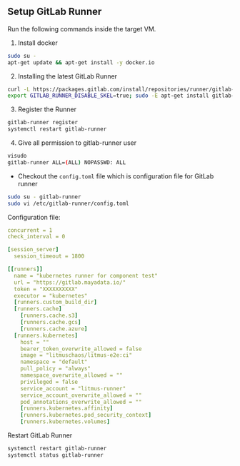 ## Setup GitLab Runner

Run the following commands inside the target VM.

1. Install docker

```bash
sudo su -
apt-get update && apt-get install -y docker.io
```

2. Installing the latest GitLab Runner

```bash
curl -L https://packages.gitlab.com/install/repositories/runner/gitlab-runner/script.deb.sh | sudo bash
export GITLAB_RUNNER_DISABLE_SKEL=true; sudo -E apt-get install gitlab-runner
```
3. Register the Runner


```bash
gitlab-runner register
systemctl restart gitlab-runner
```

4. Give all permission to gitlab-runner user

```bash
visudo
gitlab-runner ALL=(ALL) NOPASSWD: ALL
```

- Checkout the `config.toml` file which is configuration file for GitLab runner

```bash
sudo su - gitlab-runner
sudo vi /etc/gitlab-runner/config.toml
```

Configuration file:
```yaml
concurrent = 1
check_interval = 0

[session_server]
  session_timeout = 1800

[[runners]]
  name = "kubernetes runner for component test"
  url = "https://gitlab.mayadata.io/"
  token = "XXXXXXXXXX"
  executor = "kubernetes"
  [runners.custom_build_dir]
  [runners.cache]
    [runners.cache.s3]
    [runners.cache.gcs]
    [runners.cache.azure]
  [runners.kubernetes]
    host = ""
    bearer_token_overwrite_allowed = false
    image = "litmuschaos/litmus-e2e:ci"
    namespace = "default"
    pull_policy = "always"
    namespace_overwrite_allowed = ""
    privileged = false
    service_account = "litmus-runner"
    service_account_overwrite_allowed = ""
    pod_annotations_overwrite_allowed = ""
    [runners.kubernetes.affinity]
    [runners.kubernetes.pod_security_context]
    [runners.kubernetes.volumes]
 ```
 
Restart GitLab Runner
```bash
systemctl restart gitlab-runner
systemctl status gitlab-runner
```
